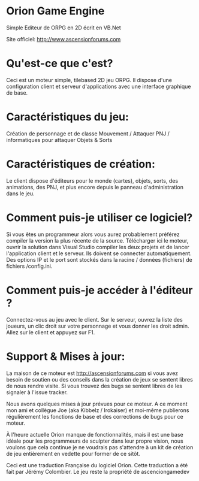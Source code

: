 Orion Game Engine
=================

Simple Editeur de ORPG en 2D écrit en VB.Net

Site officiel: http://www.ascensionforums.com

Qu'est-ce que c'est?
===========
Ceci est un moteur simple, tilebased 2D jeu ORPG. Il dispose d'une configuration client et serveur d'applications avec une interface graphique de base.

Caractéristiques du jeu:
==============
Création de personnage et de classe
Mouvement / Attaquer
PNJ / informatiques pour attaquer
Objets & Sorts

Caractéristiques de création:
==================
Le client dispose d'éditeurs pour le monde (cartes), objets, sorts, des animations, des PNJ, et plus encore depuis le panneau d'administration dans le jeu.

Comment puis-je utiliser ce logiciel?
===========================
Si vous êtes un programmeur alors vous aurez probablement préférez compiler la version la plus récente de la source. Télécharger ici le moteur, ouvrir la solution dans Visual Studio compiler les deux projets et de lancer l'application client et le serveur. Ils doivent se connecter automatiquement. Des options IP et le port sont stockés dans la racine / données (fichiers) de fichiers /config.ini.

Comment puis-je accéder à l'éditeur ?
============================
Connectez-vous au jeu avec le client. Sur le serveur, ouvrez la liste des joueurs, un clic droit sur votre personnage et vous donner les droit admin. Allez sur le client et appuyez sur F1.

Support & Mises à jour:
==================
La maison de ce moteur est http://ascensionforums.com si vous avez besoin de soutien ou des conseils dans la création de jeux se sentent libres de nous rendre visite. Si vous trouvez des bugs se sentent libres de les signaler à l'issue tracker.

Nous avons quelques mises à jour prévues pour ce moteur. A ce moment mon ami et collègue Joe (aka Kibbelz / Irokaiser) et moi-même publierons régulièrement les fonctions de base et des corrections de bugs pour ce moteur.

À l'heure actuelle Orion manque de fonctionnalités, mais il est une base idéale pour les programmeurs de sculpter dans leur propre vision, nous voulons que cela continue je ne voudrais pas s'attendre à un kit de création de jeu entièrement en vedette pour former de ce sitôt.

Ceci est une traduction Française du logiciel Orion. Cette traduction a été fait par Jérémy Colombier. Le jeu reste la propriété de ascenciongamedev
